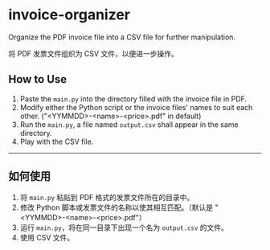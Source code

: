 # invoice-organizer

Organize the PDF invoice file into a CSV file for further manipulation.

将 PDF 发票文件组织为 CSV 文件，以便进一步操作。

## How to Use

1. Paste the `main.py` into the directory filled with the invoice file in PDF.
2. Modify either the Python script or the invoice files' names to suit each other. ("\<YYMMDD\>-\<name\>-\<price\>.pdf" in default)
3. Run the `main.py`, a file named `output.csv` shall appear in the same directory.
4. Play with the CSV file.

---

## 如何使用

1. 将 `main.py` 粘贴到 PDF 格式的发票文件所在的目录中。
2. 修改 Python 脚本或发票文件的名称以使其相互匹配。（默认是 "\<YYMMDD\>-\<name\>-\<price\>.pdf"）
3. 运行 `main.py`，将在同一目录下出现一个名为 `output.csv` 的文件。
4. 使用 CSV 文件。
